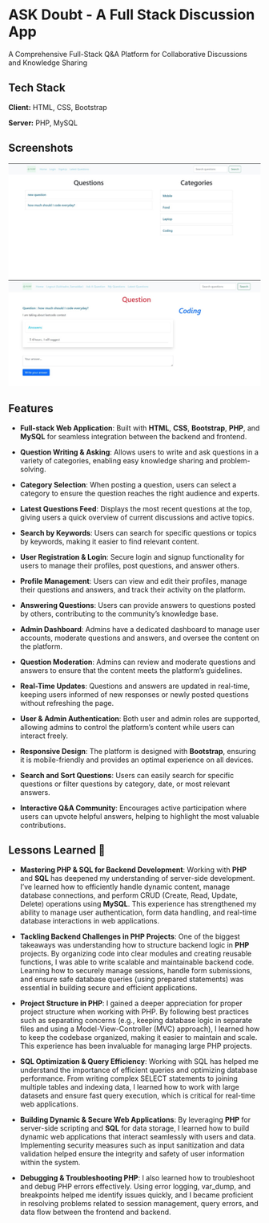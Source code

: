 
# ASK Doubt - A Full Stack Discussion App

 A Comprehensive Full-Stack Q&A Platform for Collaborative Discussions and Knowledge Sharing
## Tech Stack

**Client:** HTML, CSS, Bootstrap

**Server:** PHP, MySQL

## Screenshots

![App Screenshot](https://github.com/Subhadro/Ask-Doubt/blob/main/frontpage.jpg)
![App Screenshot](https://github.com/Subhadro/Ask-Doubt/blob/main/q-a-page.jpg)

## Features

- **Full-stack Web Application**: Built with **HTML**, **CSS**, **Bootstrap**, **PHP**, and **MySQL** for seamless integration between the backend and frontend.

- **Question Writing & Asking**: Allows users to write and ask questions in a variety of categories, enabling easy knowledge sharing and problem-solving.

- **Category Selection**: When posting a question, users can select a category to ensure the question reaches the right audience and experts.

- **Latest Questions Feed**: Displays the most recent questions at the top, giving users a quick overview of current discussions and active topics.

- **Search by Keywords**: Users can search for specific questions or topics by keywords, making it easier to find relevant content.

- **User Registration & Login**: Secure login and signup functionality for users to manage their profiles, post questions, and answer others.

- **Profile Management**: Users can view and edit their profiles, manage their questions and answers, and track their activity on the platform.

- **Answering Questions**: Users can provide answers to questions posted by others, contributing to the community’s knowledge base.

- **Admin Dashboard**: Admins have a dedicated dashboard to manage user accounts, moderate questions and answers, and oversee the content on the platform.

- **Question Moderation**: Admins can review and moderate questions and answers to ensure that the content meets the platform’s guidelines.

- **Real-Time Updates**: Questions and answers are updated in real-time, keeping users informed of new responses or newly posted questions without refreshing the page.

- **User & Admin Authentication**: Both user and admin roles are supported, allowing admins to control the platform’s content while users can interact freely.

- **Responsive Design**: The platform is designed with **Bootstrap**, ensuring it is mobile-friendly and provides an optimal experience on all devices.

- **Search and Sort Questions**: Users can easily search for specific questions or filter questions by category, date, or most relevant answers.

- **Interactive Q&A Community**: Encourages active participation where users can upvote helpful answers, helping to highlight the most valuable contributions.
## Lessons Learned 🎯

- **Mastering PHP & SQL for Backend Development**: Working with **PHP** and **SQL** has deepened my understanding of server-side development. I’ve learned how to efficiently handle dynamic content, manage database connections, and perform CRUD (Create, Read, Update, Delete) operations using **MySQL**. This experience has strengthened my ability to manage user authentication, form data handling, and real-time database interactions in web applications.

- **Tackling Backend Challenges in PHP Projects**: One of the biggest takeaways was understanding how to structure backend logic in **PHP** projects. By organizing code into clear modules and creating reusable functions, I was able to write scalable and maintainable backend code. Learning how to securely manage sessions, handle form submissions, and ensure safe database queries (using prepared statements) was essential in building secure and efficient applications.

- **Project Structure in PHP**: I gained a deeper appreciation for proper project structure when working with PHP. By following best practices such as separating concerns (e.g., keeping database logic in separate files and using a Model-View-Controller (MVC) approach), I learned how to keep the codebase organized, making it easier to maintain and scale. This experience has been invaluable for managing large PHP projects.

- **SQL Optimization & Query Efficiency**: Working with SQL has helped me understand the importance of efficient queries and optimizing database performance. From writing complex SELECT statements to joining multiple tables and indexing data, I learned how to work with large datasets and ensure fast query execution, which is critical for real-time web applications.

- **Building Dynamic & Secure Web Applications**: By leveraging **PHP** for server-side scripting and **SQL** for data storage, I learned how to build dynamic web applications that interact seamlessly with users and data. Implementing security measures such as input sanitization and data validation helped ensure the integrity and safety of user information within the system.

- **Debugging & Troubleshooting PHP**: I also learned how to troubleshoot and debug PHP errors effectively. Using error logging, var_dump, and breakpoints helped me identify issues quickly, and I became proficient in resolving problems related to session management, query errors, and data flow between the frontend and backend.
